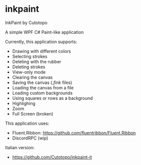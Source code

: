 # inkpaint
InkPaint
by Cutotopo

A simple WPF C# Paint-like application

Currently, this application supports:
 - Drawing with different colors
 - Selecting strokes
 - Deleting with the rubber
 - Deleting strokes
 - View-only mode
 - Clearing the canvas
 - Saving the canvas (*.fink* files)
 - Loading the canvas from a file
 - Loading custom backgrounds
 - Using squares or rows as a background
 - Highlighing
 - Zoom
 - Full Screen (broken)
 
This application uses:
 - Fluent.Ribbon: https://github.com/fluentribbon/Fluent.Ribbon
 - DiscordRPC (wip)

Italian version:
 - https://github.com/Cutotopo/inkpaint-it
